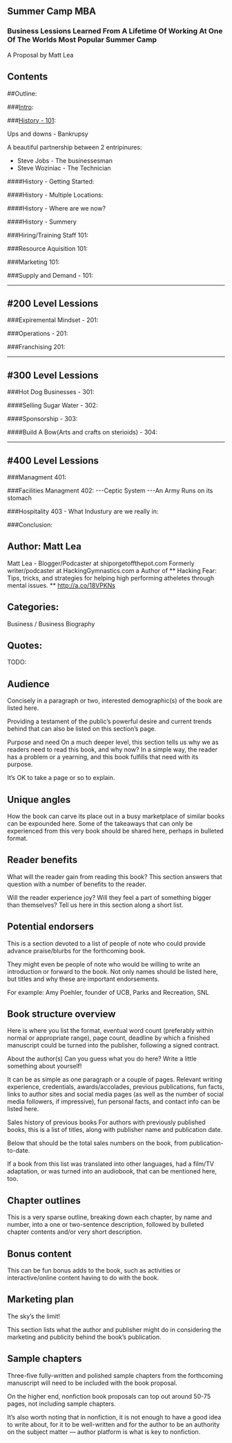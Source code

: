 ## Summer Camp MBA
### Business Lessions Learned From A Lifetime Of Working At One Of The Worlds Most Popular Summer Camp

A Proposal by Matt Lea













## Contents


##Outline:


###[Intro](./ch1-intro-v2.md):

###[History - 101](./history-101.md):

Ups and downs - Bankrupsy

A beautiful partnership between 2 entripinures:
* Steve Jobs - The businessesman
* Steve Woziniac - The Technician

####History - Getting Started:

####History - Multiple Locations:

####History - Where are we now?

####History - Summery


###Hiring/Training Staff 101:

###Resource Aquisition 101:

###Marketing 101:

###Supply and Demand - 101:

--------------------------------------------------------
#200 Level Lessions
--------------------------------------------------------

###Expiremental Mindset - 201:

###Operations - 201:

###Franchising 201:

--------------------------------------------------------
#300 Level Lessions
--------------------------------------------------------
###Hot Dog Businesses - 301:

####Selling Sugar Water - 302:

####Sponsorship - 303:

####Build A Bow(Arts and crafts on sterioids) - 304:

--------------------------------------------------------
#400 Level Lessions
--------------------------------------------------------
###Managment 401:

###Facilities Managment 402:
---Ceptic System
---An Army Runs on its stomach

###Hospitality 403 - What Industury are we really in:


###Conclusion:





## Author: Matt Lea
Matt Lea - Blogger/Podcaster at shiporgetoffthepot.com 
Formerly writer/podcaster at HackingGymnastics.com a
Author of ** Hacking Fear: Tips, tricks, and strategies for helping high performing atheletes through mental issues. ** http://a.co/18VPKNs



## Categories:
Business / Business Biography

## Quotes:
TODO:

## Audience
Concisely in a paragraph or two, interested demographic(s) of the book are listed here.

Providing a testament of the public’s powerful desire and current trends behind that can also be listed on this section’s page.

Purpose and need
On a much deeper level, this section tells us why we as readers need to read this book, and why now? In a simple way, the reader has a problem or a yearning, and this book fulfills that need with its purpose.

It’s OK to take a page or so to explain.

## Unique angles
How the book can carve its place out in a busy marketplace of similar books can be expounded here. Some of the takeaways that can only be experienced from this very book should be shared here, perhaps in bulleted format.

## Reader benefits
What will the reader gain from reading this book? This section answers that question with a number of benefits to the reader.

Will the reader experience joy? Will they feel a part of something bigger than themselves? Tell us here in this section along a short list.

## Potential endorsers
This is a section devoted to a list of people of note who could provide advance praise/blurbs for the forthcoming book.

They might even be people of note who would be willing to write an introduction or forward to the book. Not only names should be listed here, but titles and why these are important endorsements.

For example: Amy Poehler, founder of UCB, Parks and Recreation, SNL

## Book structure overview
Here is where you list the format, eventual word count (preferably within normal or appropriate range), page count, deadline by which a finished manuscript could be turned into the publisher, following a signed contract.

About the author(s)
Can you guess what you do here? Write a little something about yourself!

It can be as simple as one paragraph or a couple of pages. Relevant writing experience, credentials, awards/accolades, previous publications, fun facts, links to author sites and social media pages (as well as the number of social media followers, if impressive), fun personal facts, and contact info can be listed here.

Sales history of previous books
For authors with previously published books, this is a list of titles, along with publisher name and publication date.

Below that should be the total sales numbers on the book, from publication-to-date.

If a book from this list was translated into other languages, had a film/TV adaptation, or was turned into an audiobook, that can be mentioned here, too.

## Chapter outlines
This is a very sparse outline, breaking down each chapter, by name and number, into a one or two-sentence description, followed by bulleted chapter contents and/or very short description.

## Bonus content
This can be fun bonus adds to the book, such as activities or interactive/online content having to do with the book.

## Marketing plan
The sky’s the limit!

This section lists what the author and publisher might do in considering the marketing and publicity behind the book’s publication.

## Sample chapters
Three-five fully-written and polished sample chapters from the forthcoming manuscript will need to be included with the book proposal.

On the higher end, nonfiction book proposals can top out around 50-75 pages, not including sample chapters.

It’s also worth noting that in nonfiction, it is not enough to have a good idea to write about, for it to be well-written and for the author to be an authority on the subject matter — author platform is what is key to nonfiction.  
